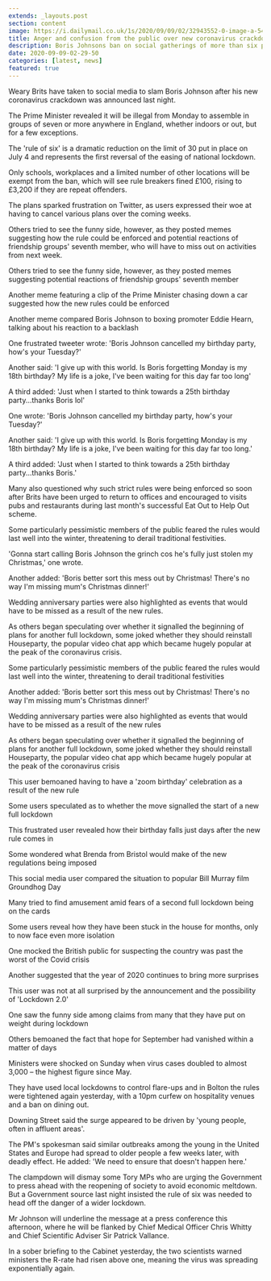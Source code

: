 ```yaml
---
extends: _layouts.post
section: content
image: https://i.dailymail.co.uk/1s/2020/09/09/02/32943552-0-image-a-54_1599614054032.jpg 
title: Anger and confusion from the public over new coronavirus crackdown 
description: Boris Johnsons ban on social gatherings of more than six people sparked frustration Twitter, as users expressed their woe at having to cancel various plans over the coming weeks. 
date: 2020-09-09-02-29-50 
categories: [latest, news] 
featured: true 
--- 
```

Weary Brits have taken to social media to slam Boris Johnson after his new coronavirus crackdown was announced last night. 

The Prime Minister revealed it will be illegal from Monday to assemble in groups of seven or more anywhere in England, whether indoors or out, but for a few exceptions. 

The 'rule of six' is a dramatic reduction on the limit of 30 put in place on July 4 and represents the first reversal of the easing of national lockdown. 

Only schools, workplaces and a limited number of other locations will be exempt from the ban, which will see rule breakers fined £100, rising to £3,200 if they are repeat offenders.

The plans sparked frustration on Twitter, as users expressed their woe at having to cancel various plans over the coming weeks. 

Others tried to see the funny side, however, as they posted memes suggesting how the rule could be enforced and potential reactions of friendship groups' seventh member, who will have to miss out on activities from next week.

Others tried to see the funny side, however, as they posted memes suggesting potential reactions of friendship groups' seventh member

Another meme featuring a clip of the Prime Minister chasing down a car suggested how the new rules could be enforced

Another meme compared Boris Johnson to boxing promoter Eddie Hearn, talking about his reaction to a backlash

One frustrated tweeter wrote: 'Boris Johnson cancelled my birthday party, how's your Tuesday?'

Another said: 'I give up with this world. Is Boris forgetting Monday is my 18th birthday? My life is a joke, I've been waiting for this day far too long'

A third added: 'Just when I started to think towards a 25th birthday party...thanks Boris lol'

One wrote: 'Boris Johnson cancelled my birthday party, how's your Tuesday?'

Another said: 'I give up with this world. Is Boris forgetting Monday is my 18th birthday? My life is a joke, I've been waiting for this day far too long.'

A third added: 'Just when I started to think towards a 25th birthday party...thanks Boris.'

Many also questioned why such strict rules were being enforced so soon after Brits have been urged to return to offices and encouraged to visits pubs and restaurants during last month's successful Eat Out to Help Out scheme.

Some particularly pessimistic members of the public feared the rules would last well into the winter, threatening to derail traditional festivities.

'Gonna start calling Boris Johnson the grinch cos he's fully just stolen my Christmas,' one wrote.

Another added: 'Boris better sort this mess out by Christmas! There's no way I'm missing mum's Christmas dinner!'

Wedding anniversary parties were also highlighted as events that would have to be missed as a result of the new rules. 

As others began speculating over whether it signalled the beginning of plans for another full lockdown, some joked whether they should reinstall Houseparty, the popular video chat app which became hugely popular at the peak of the coronavirus crisis.   

Some particularly pessimistic members of the public feared the rules would last well into the winter, threatening to derail traditional festivities

Another added: 'Boris better sort this mess out by Christmas! There's no way I'm missing mum's Christmas dinner!'

Wedding anniversary parties were also highlighted as events that would have to be missed as a result of the new rules

As others began speculating over whether it signalled the beginning of plans for another full lockdown, some joked whether they should reinstall Houseparty, the popular video chat app which became hugely popular at the peak of the coronavirus crisis

This user bemoaned having to have a 'zoom birthday' celebration as a result of the new rule

Some users speculated as to whether the move signalled the start of a new full lockdown

This frustrated user revealed how their birthday falls just days after the new rule comes in

Some wondered what Brenda from Bristol would make of the new regulations being imposed

This social media user compared the situation to popular Bill Murray film Groundhog Day

Many tried to find amusement amid fears of a second full lockdown being on the cards

Some users reveal how they have been stuck in the house for months, only to now face even more isolation

One mocked the British public for suspecting the country was past the worst of the Covid crisis

Another suggested that the year of 2020 continues to bring more surprises

This user was not at all surprised by the announcement and the possibility of 'Lockdown 2.0'

One saw the funny side among claims from many that they have put on weight during lockdown

Others bemoaned the fact that hope for September had vanished within a matter of days

Ministers were shocked on Sunday when virus cases doubled to almost 3,000 – the highest figure since May. 

They have used local lockdowns to control flare-ups and in Bolton the rules were tightened again yesterday, with a 10pm curfew on hospitality venues and a ban on dining out.

Downing Street said the surge appeared to be driven by 'young people, often in affluent areas'. 

The PM's spokesman said similar outbreaks among the young in the United States and Europe had spread to older people a few weeks later, with deadly effect. He added: 'We need to ensure that doesn't happen here.'

The clampdown will dismay some Tory MPs who are urging the Government to press ahead with the reopening of society to avoid economic meltdown. But a Government source last night insisted the rule of six was needed to head off the danger of a wider lockdown.

Mr Johnson will underline the message at a press conference this afternoon, where he will be flanked by Chief Medical Officer Chris Whitty and Chief Scientific Adviser Sir Patrick Vallance. 

In a sober briefing to the Cabinet yesterday, the two scientists warned ministers the R-rate had risen above one, meaning the virus was spreading exponentially again. 

